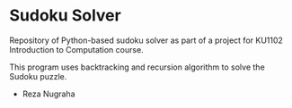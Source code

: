 # Sudoku Solver
Repository of Python-based sudoku solver as part of a project for KU1102 Introduction to Computation course. <br>

This program uses backtracking and recursion algorithm to solve the Sudoku puzzle. <br>

- Reza Nugraha
